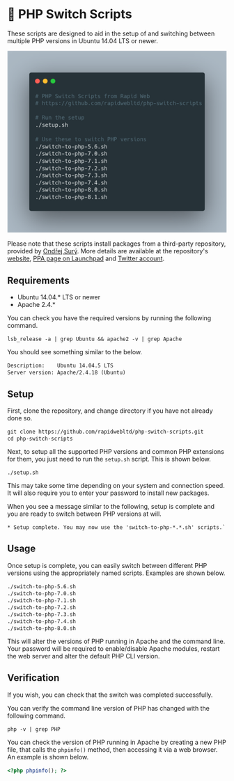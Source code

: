 # 🔄 PHP Switch Scripts

These scripts are designed to aid in the setup of and switching between multiple PHP versions in Ubuntu 14.04 LTS or newer.

<img src="assets/images/usage.png" />


Please note that these scripts install packages from a third-party repository, provided by [Ondřej Surý](https://twitter.com/oerdnj). More details are available at the repository's [website](https://deb.sury.org/), [PPA page on Launchpad](https://launchpad.net/~ondrej/+archive/ubuntu/php/) and [Twitter account](https://twitter.com/debsuryorg).

## Requirements

* Ubuntu 14.04.* LTS or newer
* Apache 2.4.*

You can check you have the required versions by running the following command.

```
lsb_release -a | grep Ubuntu && apache2 -v | grep Apache
```

You should see something similar to the below.

```
Description:    Ubuntu 14.04.5 LTS
Server version: Apache/2.4.18 (Ubuntu)
```

## Setup

First, clone the repository, and change directory if you have not already done so.

```
git clone https://github.com/rapidwebltd/php-switch-scripts.git
cd php-switch-scripts
```

Next, to setup all the supported PHP versions and common PHP extensions for them, you just need to run the `setup.sh` script. This is shown below.

```
./setup.sh
```

This may take some time depending on your system and connection speed. It will also require you to enter your password to install new packages.

When you see a message similar to the following, setup is complete and you are ready to switch between PHP versions at will.

```
* Setup complete. You may now use the 'switch-to-php-*.*.sh' scripts.`
```

## Usage

Once setup is complete, you can easily switch between different PHP versions using the appropriately named scripts. Examples are shown below.

```
./switch-to-php-5.6.sh
./switch-to-php-7.0.sh
./switch-to-php-7.1.sh
./switch-to-php-7.2.sh
./switch-to-php-7.3.sh
./switch-to-php-7.4.sh
./switch-to-php-8.0.sh
```

This will alter the versions of PHP running in Apache and the command line. Your password will be required to enable/disable Apache modules, restart the web server and alter the default PHP CLI version.

## Verification

If you wish, you can check that the switch was completed successfully.

You can verify the command line version of PHP has changed with the following command.

```
php -v | grep PHP
```

You can check the version of PHP running in Apache by creating a new PHP file, that calls the `phpinfo()` method, then accessing it via a web browser. An example is shown below.

```php
<?php phpinfo(); ?>
```

